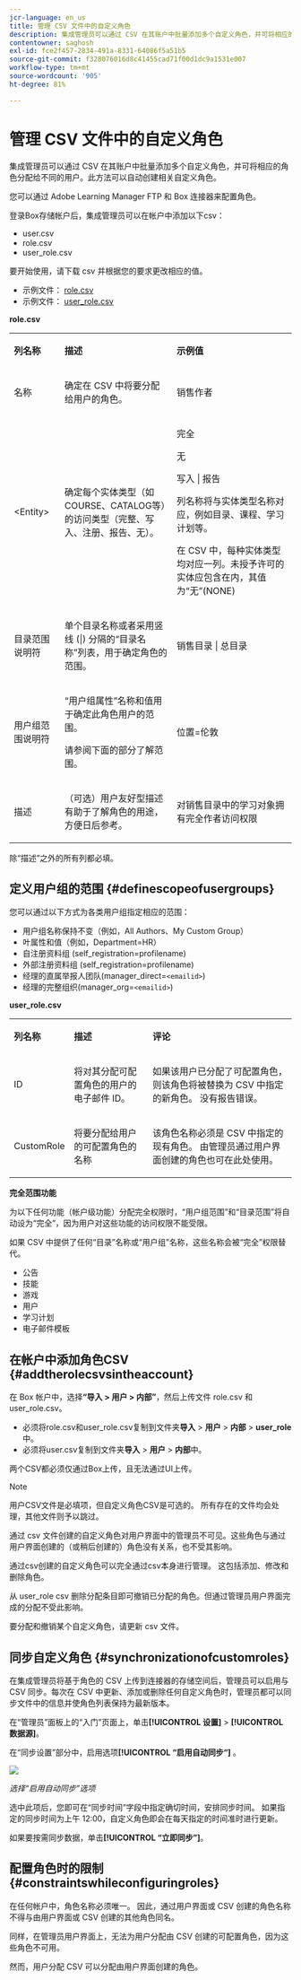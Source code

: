 ```yaml
---
jcr-language: en_us
title: 管理 CSV 文件中的自定义角色
description: 集成管理员可以通过 CSV 在其账户中批量添加多个自定义角色，并可将相应的角色分配给不同的用户。此方法可以自动创建相关自定义角色。
contentowner: saghosh
exl-id: fce2f457-2834-491a-8331-64086f5a51b5
source-git-commit: f328076016d8c41455cad71f00d1dc9a1531e007
workflow-type: tm+mt
source-wordcount: '905'
ht-degree: 81%

---
```


# 管理 CSV 文件中的自定义角色

集成管理员可以通过 CSV 在其账户中批量添加多个自定义角色，并可将相应的角色分配给不同的用户。此方法可以自动创建相关自定义角色。

您可以通过 Adobe Learning Manager FTP 和 Box 连接器来配置角色。

登录Box存储帐户后，集成管理员可以在帐户中添加以下csv：

* user.csv
* role.csv
* user_role.csv

要开始使用，请下载 csv 并根据您的要求更改相应的值。

* 示例文件： [role.csv](assets/role.csv)
* 示例文件： [user_role.csv](assets/user_role.csv)

**role.csv**

<table>
 <tbody>
  <tr>
   <td>
    <p><b>列名称</b></p></td>
   <td>
    <p><b>描述</b></p></td>
   <td>
    <p><b>示例值</b></p></td>
  </tr>
  <tr>
   <td>
    <p>名称</p></td>
   <td>
    <p>确定在 CSV 中将要分配给用户的角色。</p></td>
   <td>
    <p>销售作者</p></td>
  </tr>
  <tr>
   <td>
    <p>&lt;Entity&gt;</p></td>
   <td>
    <p>确定每个实体类型（如COURSE、CATALOG等）的访问类型（完整、写入、注册、报告、无）。</p></td>
   <td>
    <p>完全</p>
    <p>无</p>
    <p>写入 | 报告</p>
    <p>列名称将与实体类型名称对应，例如目录、课程、学习计划等。</p>
    <p>在 CSV 中，每种实体类型均对应一列。未授予许可的实体应包含在内，其值为“无”(NONE)</p></td>
  </tr>
  <tr>
   <td>
    <p>目录范围说明符</p></td>
   <td>
    <p>单个目录名称或者采用竖线 (|) 分隔的“目录名称”列表，用于确定角色的范围。</p></td>
   <td>
    <p>销售目录 | 总目录</p></td>
  </tr>
  <tr>
   <td>
    <p>用户组范围说明符</p></td>
   <td>
    <p>“用户组属性”名称和值用于确定此角色用户的范围。</p>
    <p>请参阅下面的部分了解范围。</p></td>
   <td>
    <p>位置=伦敦</p></td>
  </tr>
  <tr>
   <td>
    <p>描述</p></td>
   <td>
    <p>（可选）用户友好型描述有助于了解角色的用途，方便日后参考。</p></td>
   <td>
    <p>对销售目录中的学习对象拥有完全作者访问权限</p></td>
  </tr>
 </tbody>
</table>

除“描述”之外的所有列都必填。

## 定义用户组的范围 {#definescopeofusergroups}

您可以通过以下方式为各类用户组指定相应的范围：

* 用户组名称保持不变（例如，All Authors、My Custom Group）
* 叶属性和值（例如，Department=HR）
* 自注册资料组 (self_registration=profilename)
* 外部注册资料组 (self_registration=profilename)
* 经理的直属举报人团队(manager_direct=`<emailid>`)
* 经理的完整组织(manager_org=`<emailid>`)

**user_role.csv**

<table>
 <tbody>
  <tr>
   <td>
    <p><b>列名称</b></p></td>
   <td>
    <p><b>描述</b></p></td>
   <td>
    <p><b>评论</b></p></td>
  </tr>
  <tr>
   <td>
    <p>ID</p></td>
   <td>
    <p>将对其分配可配置角色的用户的电子邮件 ID。</p></td>
   <td>
    <p>如果该用户已分配了可配置角色，则该角色将被替换为 CSV 中指定的新角色。 没有报告错误。</p></td>
  </tr>
  <tr>
   <td>
    <p>CustomRole</p></td>
   <td>
    <p>将要分配给用户的可配置角色的名称</p></td>
   <td>
    <p>该角色名称必须是 CSV 中指定的现有角色。 由管理员通过用户界面创建的角色也可在此处使用。</p></td>
  </tr>
 </tbody>
</table>

**完全范围功能**

为以下任何功能（帐户级功能）分配完全权限时，“用户组范围”和“目录范围”将自动设为“完全”，因为用户对这些功能的访问权限不能受限。

如果 CSV 中提供了任何“目录”名称或“用户组”名称，这些名称会被“完全”权限替代。

* 公告
* 技能
* 游戏
* 用户
* 学习计划
* 电子邮件模板

## 在帐户中添加角色CSV {#addtherolecsvsintheaccount}

在 Box 帐户中，选择&#x200B;**“导入 > 用户 > 内部”**，然后上传文件 role.csv 和 user_role.csv。

* 必须将role.csv和user_role.csv复制到文件夹&#x200B;**导入** > **用户** > **内部** > **user_role**&#x200B;中。
* 必须将user.csv复制到文件夹&#x200B;**导入** > **用户** > **内部**&#x200B;中。

两个CSV都必须仅通过Box上传，且无法通过UI上传。

>[!NOTE]
>
>用户CSV文件是必填项，但自定义角色CSV是可选的。 所有存在的文件均会处理，其他文件则予以跳过。

通过 csv 文件创建的自定义角色对用户界面中的管理员不可见。这些角色与通过用户界面创建的（或稍后创建的）角色没有关系，也不受其影响。

通过csv创建的自定义角色可以完全通过csv本身进行管理。 这包括添加、修改和删除角色。

从 user_role csv 删除分配条目即可撤销已分配的角色。但通过管理员用户界面完成的分配不受此影响。

要分配和撤销某个自定义角色，请更新 csv 文件。

## 同步自定义角色 {#synchronizationofcustomroles}

在集成管理员将基于角色的 CSV 上传到连接器的存储空间后，管理员可以启用与 CSV 同步。每次在 CSV 中更新、添加或删除任何自定义角色时，管理员都可以同步文件中的信息并使角色列表保持为最新版本。

在“管理员”面板上的“入门”页面上，单击&#x200B;**[!UICONTROL 设置]** > **[!UICONTROL 数据源]**。

在“同步设置”部分中，启用选项&#x200B;**[!UICONTROL “启用自动同步“]** 。

![](assets/sync-settings.png)

*选择“启用自动同步”选项*

选中此项后，您即可在“同步时间”字段中指定确切时间，安排同步时间。 如果指定的同步时间为上午 12:00，自定义角色即会在每天指定的时间准时进行更新。

如果要按需同步数据，单击&#x200B;**[!UICONTROL “立即同步”]**。

## 配置角色时的限制 {#constraintswhileconfiguringroles}

在任何帐户中，角色名称必须唯一。 因此，通过用户界面或 CSV 创建的角色名称不得与由用户界面或 CSV 创建的其他角色同名。

同样，在管理员用户界面上，无法为用户分配由 CSV 创建的可配置角色，因为这些角色不可用。

然而，用户分配 CSV 可以分配由用户界面创建的角色。
